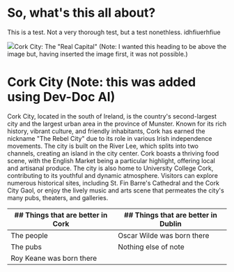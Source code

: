 # So, what's this all about?

This is a test. Not a very thorough test, but a test nonethless. idhfiuerhfiue

![](/img/cork_city.png)Cork City: The "Real Capital" (Note: I wanted this heading to be above the image but, having inserted the image first, it was not possible.)

# Cork City (Note: this was added using Dev-Doc AI)

Cork City, located in the south of Ireland, is the country's second-largest city and the largest urban area in the province of Munster. Known for its rich history, vibrant culture, and friendly inhabitants, Cork has earned the nickname "The Rebel City" due to its role in various Irish independence movements. The city is built on the River Lee, which splits into two channels, creating an island in the city center. Cork boasts a thriving food scene, with the English Market being a particular highlight, offering local and artisanal produce. The city is also home to University College Cork, contributing to its youthful and dynamic atmosphere. Visitors can explore numerous historical sites, including St. Fin Barre's Cathedral and the Cork City Gaol, or enjoy the lively music and arts scene that permeates the city's many pubs, theaters, and galleries.

| ## Things that are better in Cork | ## Things that are better in Dublin |
| --------------------------------- | ----------------------------------- |
| The people                        | Oscar Wilde was born there          |
| The pubs                          | Nothing else of note                |
| Roy Keane was born there          |                                     |
